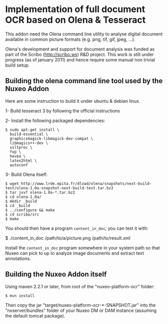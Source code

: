 # Implementation of full document OCR based on Olena & Tesseract

This addon need the Olena command line utility to analyse digital document
available in common picture formats (e.g. png, tif, gif, jpeg, ...).

Olena's development and support for document analysis was funded as part of the
Scribo (http://scribo.ws) R&D project. This work is still under progress (as of
january 2011) and hence require some manual non trivial build setup.


## Building the olena command line tool used by the Nuxeo Addon

Here are some instruction to build it under ubuntu & debian linux.

1- Build tesseract 3 by following the official instructions

2- Install the following packaged dependencies:

    $ sudo apt-get install \
      build-essential \
      graphicsmagick-libmagick-dev-compat \
      libmagics++-dev \
      xsltproc \
      fop \
      hevea \
      latex2html \
      autoconf

3- Build Olena itself:

    $ wget http://www.lrde.epita.fr/dload/olena/snapshots/next-build-test/olena-1.0a-snapshot-next-build-test.tar.bz2
    $ tar jxvf olena-1.0a-*.tar.bz2
    $ cd olena-1.0a/
    $ mkdir _build
    $ cd _build
    $ ../configure && make
    $ cd scribo/src
    $ make

You should then have a program `content_in_doc`; you can test it with:

  $ ./content_in_doc /path/to/a/picture.png /path/to/result.xml

Install the `content_in_doc` program somewhere in your system path so
that Nuxeo can pick to up to analyze image documents and extract text
annotations.


## Building the Nuxeo Addon itself

Using maven 2.2.1 or later, from root of the "nuxeo-platform-ocr" folder:

    $ mvn install

Then copy the jar "target/nuxeo-platform-ocr-*-SNAPSHOT.jar" into the
"nxserver/bundles" folder of your Nuxeo DM or DAM instance (assuming the default
tomcat package).


